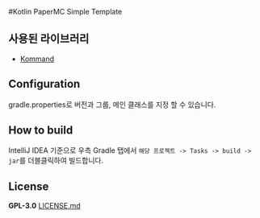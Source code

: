 #Kotlin PaperMC Simple Template

## 사용된 라이브러리
- [Kommand](https://github.com/monun/kommand)

## Configuration
gradle.properties로 버전과 그룹, 메인 클래스를 지정 할 수 있습니다.

## How to build
IntelliJ IDEA 기준으로 우측 Gradle 탭에서 `해당 프로젝트 -> Tasks -> build -> jar`를 더블클릭하여 빌드합니다.

## License
**GPL-3.0**  [LICENSE.md](https://github.com/devproje/kotlin-bukkit-template/blob/master/LICENSE)
